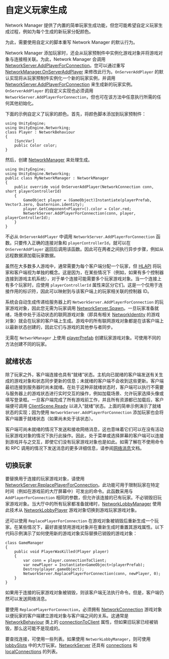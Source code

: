 # 自定义玩家生成

Network Manager 提供了内置的简单玩家生成功能，但您可能希望自定义玩家生成过程，例如为每个生成的新玩家分配颜色。

为此，需要使用自定义的脚本重写 Network Manager 的默认行为。


Network Manager 添加玩家时，还会从玩家预制件中实例化游戏对象并将游戏对象与连接相关联。为此，Network Manager 会调用 [NetworkServer.AddPlayerForConnection](../ScriptReference/Networking.NetworkServer.AddPlayerForConnection.html)。您可以通过重写 [NetworkManager.OnServerAddPlayer](../ScriptReference/Networking.NetworkManager.OnServerAddPlayer.html) 来修改此行为。`OnServerAddPlayer` 的默认实现将从玩家预制件实例化一个新的玩家实例，并调用 [NetworkServer.AddPlayerForConnection](../ScriptReference/Networking.NetworkServer.AddPlayerForConnection.html) 来生成新的玩家实例。`OnServerAddPlayer` 的自定义实现也必须调用 `NetworkServer.AddPlayerForConnection`，但也可在该方法中任意执行所需的任何其他初始化。

下面的示例自定义了玩家的颜色。首先，将颜色脚本添加到玩家预制件：

```
using UnityEngine;
using UnityEngine.Networking;
class Player : NetworkBehaviour
{
	[SyncVar]
	public Color color;
} 
```

然后，创建 [NetworkManager](../ScriptReference/Networking.NetworkManager.html) 来处理生成。

```
using UnityEngine;
using UnityEngine.Networking;
public class MyNetworkManager : NetworkManager
{
	public override void OnServerAddPlayer(NetworkConnection conn, short playerControllerId)
	{
		GameObject player = (GameObject)Instantiate(playerPrefab, Vector3.zero, Quaternion.identity);
		player.GetComponent<Player>().color = Color.red;
		NetworkServer.AddPlayerForConnection(conn, player, playerControllerId);
	}
} 
```

不必从 `OnServerAddPlayer` 中调用 `NetworkServer.AddPlayerForConnection` 函数。只要传入正确的连接对象和 `playerControllerId`，就可以在 `OnServerAddPlayer` 返回后调用该函数。因此可在两者之间执行异步步骤，例如从远程数据源加载玩家数据。

虽然在大多数多人游戏中，通常需要为每个客户端分配一个玩家，但 [HLAPI](UNetUsingHLAPI.html) 将玩家和客户端视为单独的概念。这是因为，在某些情况下（例如，如果有多个控制器连接到游戏主机系统），对于单个连接可能需要多个玩家游戏对象。当一个连接上有多个玩家时，应使用 `playerControllerId` 属性来区分它们。这是一个仅用于连接作用的标识符，因此可以映射到与该客户端上的玩家相关联的控制器 ID。

系统会自动生成传递给服务器上的 `NetworkServer.AddPlayerForConnection` 的玩家游戏对象，因此您无需为玩家调用 [NetworkServer.Spawn](../ScriptReference/Networking.NetworkServer.Spawn.html)。一旦玩家准备就绪，场景中处于活动状态的联网游戏对象（即具有相关 [NetworkIdentity](UNetSpawning.html) 的游戏对象）就会在玩家的客户端上生成。游戏中的所有联网游戏对象都是在该客户端上以最新状态创建的，因此它们与游戏的其他参与者同步。

无需在 `NetworkManager` 上使用 [playerPrefab](../ScriptReference/Networking.NetworkManager-playerPrefab.html) 创建玩家游戏对象。可使用不同的方法创建不同的玩家。

## 就绪状态

除了玩家之外，客户端连接也具有“就绪”状态。主机向已就绪的客户端发送有关生成的游戏对象和状态同步更新的信息；未就绪的客户端不会收到这些更新。客户端最初连接到服务器时尚未就绪。在处于这种非就绪状态时，客户端可以执行不需要与服务器上的游戏状态进行实时交互的操作，例如加载场景、允许玩家选择头像或填写登录框。一旦客户端完成了所有游戏前工作，并且所有资源都已加载后，客户端便可调用 [ClientScene.Ready](../ScriptReference/Networking.ClientScene-ready.html) 以进入“就绪”状态。上面的简单示例演示了就绪状态的实现；因为使用 `NetworkServer.AddPlayerForConnection` 添加玩家也会将客户端置于就绪状态（如果尚未处于该状态）。

客户端可尚未就绪的情况下发送和接收网络消息，这也意味着它们可以在没有活动玩家游戏对象的情况下执行此操作。因此，处于菜单或选择屏幕的客户端可以连接到游戏并与之交互，即使它们没有玩家游戏对象也是如此。如需了解在不使用命令和 RPC 调用的情况下发送消息的更多详细信息，请参阅[网络消息](UNetMessages.html)文档。

## 切换玩家

要替换用于连接的玩家游戏对象，请使用 [NetworkServer.ReplacePlayerForConnection](../ScriptReference/Networking.NetworkServer.ReplacePlayerForConnection.html)。此功能可用于限制玩家在特定时间（例如在游戏前的大厅屏幕中）可发出的命令。此函数采用与 `AddPlayerForConnection` 相同的参数，但允许该连接的已有玩家。不必销毁旧玩家游戏对象。当大厅中的所有玩家都准备就绪时，[NetworkLobbyManager](../ScriptReference/Networking.NetworkLobbyManager.html) 使用此技术从 [NetworkLobbyPlayer](../ScriptReference/Networking.NetworkLobbyPlayer.html) 游戏对象切换到游戏玩家游戏对象。

还可以使用 `ReplacePlayerForConnection` 在游戏对象被销毁后重新生成一个玩家。在某些情况下，最好直接禁用游戏对象并在重新生成时重置其游戏属性。以下代码示例演示了如何使用新的游戏对象实际替换已销毁的游戏对象：

```
class GameManager
{
    public void PlayerWasKilled(Player player)
    {
        var conn = player.connectionToClient;
        var newPlayer = Instantiate<GameObject>(playerPrefab);
        Destroy(player.gameObject);
        NetworkServer.ReplacePlayerForConnection(conn, newPlayer, 0);
    }
}
```

如果用于连接的玩家游戏对象被销毁，则该客户端无法执行命令。但是，客户端仍然可以发送网络消息。

要使用 `ReplacePlayerForConnection`，必须拥有 [NetworkConnection](../ScriptReference/Networking.NetworkConnection.html) 游戏对象以便玩家的客户端建立游戏对象与客户端之间的关系。这通常是 [NetworkBehaviour](../ScriptReference/Networking.NetworkBehaviour.html) 类上的 [connectionToClient](../ScriptReference/Networking.NetworkBehaviour-connectionToClient.html) 属性，但如果旧玩家已经被销毁，那么这可能不是现成的。

要查找连接，可使用一些列表。如果使用 `NetworkLobbyManager`，则可使用 [lobbySlots](../ScriptReference/Networking.NetworkLobbyManager-lobbySlots.html) 中的大厅玩家。[NetworkServer](../ScriptReference/Networking.NetworkServer.html) 还具有 [connections](../ScriptReference/Networking.NetworkServer-connections.html) 和 [localConnections](../ScriptReference/Networking.NetworkServer-localConnections.html) 的列表。
